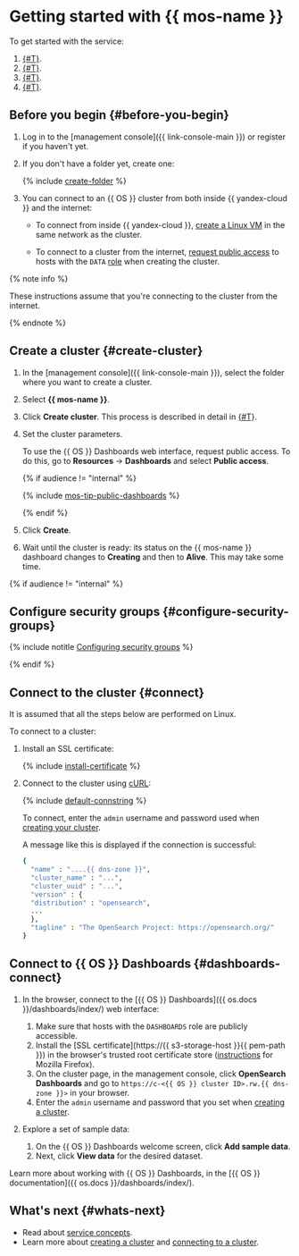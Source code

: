 # Getting started with {{ mos-name }}

To get started with the service:
1. [{#T}](#create-cluster).
1. [{#T}](#configure-security-groups).
1. [{#T}](#connect).
1. [{#T}](#dashboards-connect).

## Before you begin {#before-you-begin}

1. Log in to the [management console]({{ link-console-main }}) or register if you haven't yet.

1. If you don't have a folder yet, create one:

   {% include [create-folder](../_includes/create-folder.md) %}

1. You can connect to an {{ OS }} cluster from both inside {{ yandex-cloud }} and the internet:

   * To connect from inside {{ yandex-cloud }}, [create a Linux VM](../compute/quickstart/quick-create-linux.md) in the same network as the cluster.

   * To connect to a cluster from the internet, [request public access](operations/cluster-create.md) to hosts with the `DATA` [role](concepts/hosts-roles.md#data) when creating the cluster.

{% note info %}

These instructions assume that you're connecting to the cluster from the internet.

{% endnote %}

## Create a cluster {#create-cluster}

1. In the [management console]({{ link-console-main }}), select the folder where you want to create a cluster.
1. Select **{{ mos-name }}**.
1. Click **Create cluster**. This process is described in detail in [{#T}](operations/cluster-create.md).
1. Set the cluster parameters.

   To use the {{ OS }} Dashboards web interface, request public access. To do this, go to **Resources** → **Dashboards** and select **Public access**.

   {% if audience != "internal" %}

   {% include [mos-tip-public-dashboards](../_includes/mdb/mos/public-dashboards.md) %}

   {% endif %}

1. Click **Create**.
1. Wait until the cluster is ready: its status on the {{ mos-name }} dashboard changes to **Creating** and then to **Alive**. This may take some time.

{% if audience != "internal" %}

## Configure security groups {#configure-security-groups}

{% include notitle [Configuring security groups](../_includes/mdb/mos/configuring-security-groups.md) %}

{% endif %}

## Connect to the cluster {#connect}

It is assumed that all the steps below are performed on Linux.

To connect to a cluster:

1. Install an SSL certificate:

   {% include [install-certificate](../_includes/mdb/mos/install-certificate.md) %}

1. Connect to the cluster using [cURL](https://curl.haxx.se/):

   {% include [default-connstring](../_includes/mdb/mos/default-connstring.md) %}

   To connect, enter the `admin` username and password used when [creating your cluster](#create-cluster).

   A message like this is displayed if the connection is successful:

   ```bash
   {
     "name" : "....{{ dns-zone }}",
     "cluster_name" : "...",
     "cluster_uuid" : "...",
     "version" : {
     "distribution" : "opensearch",
     ...
     },
     "tagline" : "The OpenSearch Project: https://opensearch.org/"
   }
   ```

## Connect to {{ OS }} Dashboards {#dashboards-connect}

1. In the browser, connect to the [{{ OS }} Dashboards]({{ os.docs }}/dashboards/index/) web interface:

   1. Make sure that hosts with the `DASHBOARDS` role are publicly accessible.
   1. Install the [SSL certificate](https://{{ s3-storage-host }}{{ pem-path }}) in the browser's trusted root certificate store ([instructions](https://wiki.mozilla.org/PSM:Changing_Trust_Settings#Trusting_an_Additional_Root_Certificate) for Mozilla Firefox).
   1. On the cluster page, in the management console, click **OpenSearch Dashboards** and go to `https://c-<{{ OS }} cluster ID>.rw.{{ dns-zone }}>` in your browser.
   1. Enter the `admin` username and password that you set when [creating a cluster](#create-cluster).

1. Explore a set of sample data:

   1. On the {{ OS }} Dashboards welcome screen, click **Add sample data**.
   1. Next, click **View data** for the desired dataset.

Learn more about working with {{ OS }} Dashboards, in the [{{ OS }} documentation]({{ os.docs }}/dashboards/index/).

## What's next {#whats-next}

* Read about [service concepts](concepts/index.md).
* Learn more about [creating a cluster](operations/cluster-create.md) and [connecting to a cluster](operations/connect.md).
